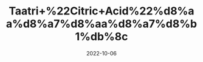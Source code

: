 ---
title: 'Taatri+%22Citric+Acid%22%d8%aa%d8%a7%d8%aa%d8%a7%d8%b1%db%8c'
date: '2022-10-06' 
metatag: '' 
inventory: '0' 
draft: false 
# meta description 
shortDescripton: 'Tatri+can+be+used+for%ef%bf%bdexfoliating+skin+and+removing+dead+skin+cells.+It+helps+protect+skin+against+photo-aging%2c+oxidative+stress%2c+and+environmental+damage.+It+also+prevents+wrinkles+in+your+face+by+increasing+the+production+of+collagen+in+your+skin.'
description: 'Chemical'
longdescription: ''
featured: True
# product Price
price: '20.0'
# Product Short Description
shortDescription: 'Tatri+can+be+used+for%ef%bf%bdexfoliating+skin+and+removing+dead+skin+cells.+It+helps+protect+skin+against+photo-aging%2c+oxidative+stress%2c+and+environmental+damage.+It+also+prevents+wrinkles+in+your+face+by+increasing+the+production+of+collagen+in+your+skin.'
productID: '34601CC9-982A-ED11-9968-005056B3A416'
type: 'products'
category: 'Chemical' 
thumnailproduct: 'https://eraconnect.blob.core.windows.net/product-images/aminsaddiquidawakhana/34601CC9-982A-ED11-9968-005056B3A416.webp' 
images:
  - image: 'https://eraconnect.blob.core.windows.net/product-images/aminsaddiquidawakhana/34601CC9-982A-ED11-9968-005056B3A416.webp'  
Variants:
---